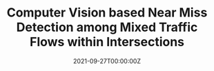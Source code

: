 ---
title:  Computer Vision based Near Miss Detection among Mixed Traffic Flows within Intersections

summary: Intersection safety stands as a paramount concern within the realm of transportation and urban planning. In this study, we propose a computer vision-based framework designed to estimate the 3D positions of vehicles and pedestrians from traffic videos. Notably, our approach does not necessitate the availability of ground truth 3D bounding boxes for training purposes. The derived 3D information enables the calculation of traffic flow velocities and directions, thus empowering us to identify potential near-miss incidents among road users.

tags:
  - Research
date: '2021-09-27T00:00:00Z'

# Optional external URL for project (replaces project detail page).
external_link: ''

image:
  caption: Photo by rawpixel on Unsplash
  focal_point: Smart

links:
  - icon: video
    icon_pack: custom
    name: poster
    url: uploads/NJDOTResearchShowcase-Gong.pdf
  - icon: video
    icon_pack: custom
    name: Asbury (RU VPN required)
    url: http://172.17.106.5:3003/traffic-analysis/?location=asbury
  - icon: video
    icon_pack: custom
    name: Rutgers (RU VPN required)
    url: http://172.17.106.5:3003/traffic-analysis/?location=rutgers

url_code: ''
url_pdf: ''
url_slides: ''
url_video: ''

# Slides (optional).
#   Associate this project with Markdown slides.
#   Simply enter your slide deck's filename without extension.
#   E.g. `slides = "example-slides"` references `content/slides/example-slides.md`.
#   Otherwise, set `slides = ""`.
# slides: example
---